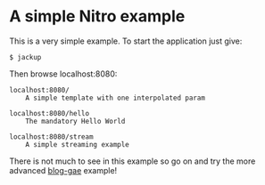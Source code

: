 A simple Nitro example
======================

This is a very simple example. To start the application just give:

    $ jackup

Then browse localhost:8080:

    localhost:8080/
        A simple template with one interpolated param

    localhost:8080/hello
        The mandatory Hello World

    localhost:8080/stream
        A simple streaming example
	
There is not much to see in this example so go on and try the more advanced [blog-gae](http://github.com/gmosx/blog-gae) example!
